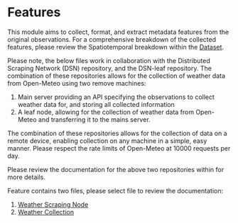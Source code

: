 # Features
This module aims to collect, format, and extract metadata features from the original observations. 
For a comprehensive breakdown of the collected features, please review the Spatiotemporal breakdown 
within the [Dataset](../dataset.md).

Please note, the below files work in collaboration with the Distributed Scraping Network (DSN) repository, 
and the DSN-leaf repository. The combination of these repositories allows for the collection of weather data from Open-Meteo 
using two remove machines: 

1. Main server providing an API specifying the observations to collect weather data for, and storing all collected information
2. A leaf node, allowing for the collection of weather data from Open-Meteo and transferring it to the mains server.

The combination of these repositories allows for the collection of data on a remote device, enabling collection on any machine in a simple, easy manner. 
Please respect the rate limits of Open-Meteo at 10000 requests per day.

Please review the documentation for the above two repositories within for more details.

Feature contains two files, please select file to review the documentation:

1. [Weather Scraping Node](../src/features/dsn_leaf_node.md)
2. [Weather Collection](../src/features/dsn_weather_collection.md)
